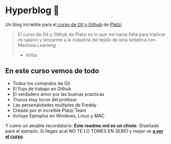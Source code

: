 # Hyperblog 💚
Un blog increi­ble para el[ curso de Git y Github](https://platzi.com/cursos/git-github/ " curso de Git y Github") de [Platzi](https://platzi.com/ "Platzi")
> El curso de Git y Github de Platzi es lo que me haci­a falta para triplicar mi salario y lanzarme a la industria del tejido de lana sintetica con Machine Learning
> - niñita

## En este curso vemos de todo
* Todos los comandos de Git
* El flujo de trabajo en Github
* El verdadero amor por las buenas practicas
* Trucos muy locos del profesor
* Las personalidades multiples de Freddy
* Creado por el increible Platzi Team
* Incluye Ejemplos en Windows, Linux y MAC

Y como un amable recordatorio: **Este readme.md es un chiste**.  Diseñado para el ejemplo. Si llegas aca! NO TE LO TOMES EN SERIO y mejor ve [**a ver el curso**](https://platzi.com/cursos/git-github/ "a ver el curso").